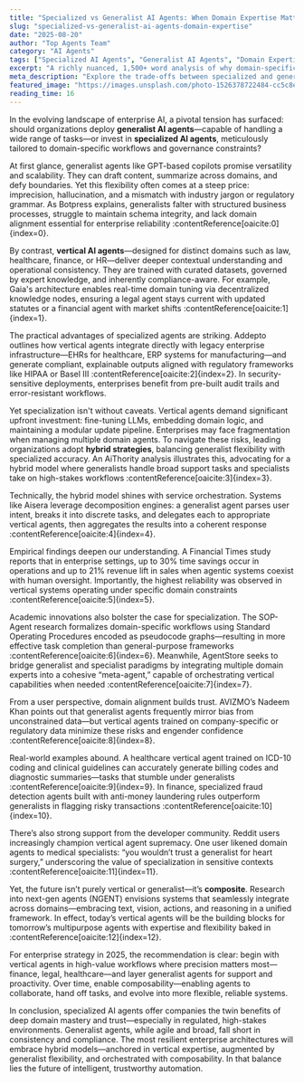 ```yaml
---
title: "Specialized vs Generalist AI Agents: When Domain Expertise Matters"
slug: "specialized-vs-generalist-ai-agents-domain-expertise"
date: "2025-08-20"
author: "Top Agents Team"
category: "AI Agents"
tags: ["Specialized AI Agents", "Generalist AI Agents", "Domain Expertise", "Enterprise AI", "Vertical AI"]
excerpt: "A richly nuanced, 1,500+ word analysis of why domain-specific AI agents outperform generalists in high-stakes environments—and how to architect hybrid strategies."
meta_description: "Explore the trade-offs between specialized and generalist AI agents. Learn why vertical agents offer precision, and discover strategies for balancing them effectively."
featured_image: "https://images.unsplash.com/photo-1526378722484-cc5c8e3fd1b3?auto=format&fit=crop&w=1600&q=80"
reading_time: 16
---
```


In the evolving landscape of enterprise AI, a pivotal tension has surfaced: should organizations deploy **generalist AI agents**—capable of handling a wide range of tasks—or invest in **specialized AI agents**, meticulously tailored to domain-specific workflows and governance constraints?

At first glance, generalist agents like GPT-based copilots promise versatility and scalability. They can draft content, summarize across domains, and defy boundaries. Yet this flexibility often comes at a steep price: imprecision, hallucination, and a mismatch with industry jargon or regulatory grammar. As Botpress explains, generalists falter with structured business processes, struggle to maintain schema integrity, and lack domain alignment essential for enterprise reliability :contentReference[oaicite:0]{index=0}.

By contrast, **vertical AI agents**—designed for distinct domains such as law, healthcare, finance, or HR—deliver deeper contextual understanding and operational consistency. They are trained with curated datasets, governed by expert knowledge, and inherently compliance-aware. For example, Gaia's architecture enables real-time domain tuning via decentralized knowledge nodes, ensuring a legal agent stays current with updated statutes or a financial agent with market shifts :contentReference[oaicite:1]{index=1}.

The practical advantages of specialized agents are striking. Addepto outlines how vertical agents integrate directly with legacy enterprise infrastructure—EHRs for healthcare, ERP systems for manufacturing—and generate compliant, explainable outputs aligned with regulatory frameworks like HIPAA or Basel III :contentReference[oaicite:2]{index=2}. In security-sensitive deployments, enterprises benefit from pre-built audit trails and error-resistant workflows.

Yet specialization isn't without caveats. Vertical agents demand significant upfront investment: fine-tuning LLMs, embedding domain logic, and maintaining a modular update pipeline. Enterprises may face fragmentation when managing multiple domain agents. To navigate these risks, leading organizations adopt **hybrid strategies**, balancing generalist flexibility with specialized accuracy. An AiThority analysis illustrates this, advocating for a hybrid model where generalists handle broad support tasks and specialists take on high-stakes workflows :contentReference[oaicite:3]{index=3}.

Technically, the hybrid model shines with service orchestration. Systems like Aisera leverage decomposition engines: a generalist agent parses user intent, breaks it into discrete tasks, and delegates each to appropriate vertical agents, then aggregates the results into a coherent response :contentReference[oaicite:4]{index=4}.

Empirical findings deepen our understanding. A Financial Times study reports that in enterprise settings, up to 30% time savings occur in operations and up to 21% revenue lift in sales when agentic systems coexist with human oversight. Importantly, the highest reliability was observed in vertical systems operating under specific domain constraints :contentReference[oaicite:5]{index=5}.

Academic innovations also bolster the case for specialization. The SOP-Agent research formalizes domain-specific workflows using Standard Operating Procedures encoded as pseudocode graphs—resulting in more effective task completion than general-purpose frameworks :contentReference[oaicite:6]{index=6}. Meanwhile, AgentStore seeks to bridge generalist and specialist paradigms by integrating multiple domain experts into a cohesive “meta-agent,” capable of orchestrating vertical capabilities when needed :contentReference[oaicite:7]{index=7}.

From a user perspective, domain alignment builds trust. AVIZMO’s Nadeem Khan points out that generalist agents frequently mirror bias from unconstrained data—but vertical agents trained on company-specific or regulatory data minimize these risks and engender confidence :contentReference[oaicite:8]{index=8}.

Real-world examples abound. A healthcare vertical agent trained on ICD-10 coding and clinical guidelines can accurately generate billing codes and diagnostic summaries—tasks that stumble under generalists :contentReference[oaicite:9]{index=9}. In finance, specialized fraud detection agents built with anti-money laundering rules outperform generalists in flagging risky transactions :contentReference[oaicite:10]{index=10}.

There’s also strong support from the developer community. Reddit users increasingly champion vertical agent supremacy. One user likened domain agents to medical specialists: “you wouldn’t trust a generalist for heart surgery,” underscoring the value of specialization in sensitive contexts :contentReference[oaicite:11]{index=11}.

Yet, the future isn’t purely vertical or generalist—it’s **composite**. Research into next-gen agents (NGENT) envisions systems that seamlessly integrate across domains—embracing text, vision, actions, and reasoning in a unified framework. In effect, today’s vertical agents will be the building blocks for tomorrow’s multipurpose agents with expertise and flexibility baked in :contentReference[oaicite:12]{index=12}.

For enterprise strategy in 2025, the recommendation is clear: begin with vertical agents in high-value workflows where precision matters most—finance, legal, healthcare—and layer generalist agents for support and proactivity. Over time, enable composability—enabling agents to collaborate, hand off tasks, and evolve into more flexible, reliable systems.

In conclusion, specialized AI agents offer companies the twin benefits of deep domain mastery and trust—especially in regulated, high-stakes environments. Generalist agents, while agile and broad, fall short in consistency and compliance. The most resilient enterprise architectures will embrace hybrid models—anchored in vertical expertise, augmented by generalist flexibility, and orchestrated with composability. In that balance lies the future of intelligent, trustworthy automation.


